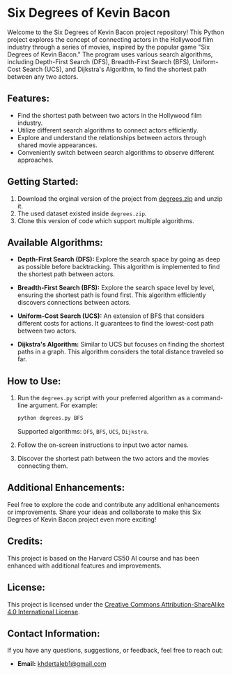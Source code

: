 # Six Degrees of Kevin Bacon

Welcome to the Six Degrees of Kevin Bacon project repository! This Python project explores the concept of connecting actors in the Hollywood film industry through a series of movies, inspired by the popular game "Six Degrees of Kevin Bacon." The program uses various search algorithms, including Depth-First Search (DFS), Breadth-First Search (BFS), Uniform-Cost Search (UCS), and Dijkstra's Algorithm, to find the shortest path between any two actors.

## Features:

- Find the shortest path between two actors in the Hollywood film industry.
- Utilize different search algorithms to connect actors efficiently.
- Explore and understand the relationships between actors through shared movie appearances.
- Conveniently switch between search algorithms to observe different approaches.

## Getting Started:

1. Download the orginal version of the project from [degrees.zip](https://cdn.cs50.net/ai/2023/x/projects/0/degrees.zip) and unzip it.
2. The used dataset existed inside `degrees.zip`.
3. Clone this version of code which support multiple algorithms.

## Available Algorithms:

- **Depth-First Search (DFS):** Explore the search space by going as deep as possible before backtracking. This algorithm is implemented to find the shortest path between actors.

- **Breadth-First Search (BFS):** Explore the search space level by level, ensuring the shortest path is found first. This algorithm efficiently discovers connections between actors.

- **Uniform-Cost Search (UCS):** An extension of BFS that considers different costs for actions. It guarantees to find the lowest-cost path between two actors.

- **Dijkstra's Algorithm:** Similar to UCS but focuses on finding the shortest paths in a graph. This algorithm considers the total distance traveled so far.

## How to Use:

1. Run the `degrees.py` script with your preferred algorithm as a command-line argument. For example:

    ```bash
    python degrees.py BFS
    ```
    Supported algorithms: `DFS`, `BFS`, `UCS`, `Dijkstra`.

2. Follow the on-screen instructions to input two actor names.
3. Discover the shortest path between the two actors and the movies connecting them.

## Additional Enhancements:

Feel free to explore the code and contribute any additional enhancements or improvements. Share your ideas and collaborate to make this Six Degrees of Kevin Bacon project even more exciting!

## Credits:

This project is based on the Harvard CS50 AI course and has been enhanced with additional features and improvements.

## License:

This project is licensed under the [Creative Commons Attribution-ShareAlike 4.0 International License](https://creativecommons.org/licenses/by-sa/4.0/).

## Contact Information:

If you have any questions, suggestions, or feedback, feel free to reach out:

- **Email:** [khdertaleb1@gmail.com](mailto:khdertaleb1@gmail.com)
